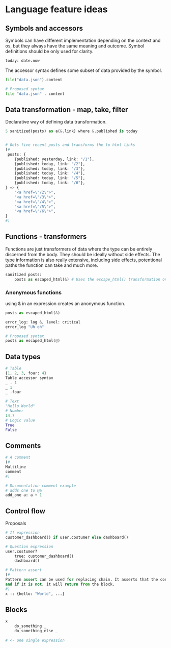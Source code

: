 # Language feature ideas
## Symbols and accessors
Symbols can have different implementation depending on the context and os, but they always have the same meaning and outcome.
Symbol definitions should be only used for clarity.
```python
today: date.now
```
The accessor syntax defines some subset of data provided by the symbol.
```python
file("data.json").content

# Proposed syntax
file "data.json" . content
```

## Data transformation - map, take, filter
Declarative way of defining data transformation.
```python
5 sanitized(posts) as a(&.link) where &.published is today


# Gets five recent posts and transforms the to html links
(#
 posts: {
    {published: yesterday, link: "/1"},
    {published: today, link: "/2"},
    {published: today, link: "/3"},
    {published: today, link: "/4"},
    {published: today, link: "/5"},
    {published: today, link: "/6"},
} => {
    "<a href=\"/2\">",
    "<a href=\"/3\">",
    "<a href=\"/4\">",
    "<a href=\"/5\">",
    "<a href=\"/6\">",
}
#)
```
## Functions - transformers
Functions are just transformers of data where the type can be entirely discerned from the body.
They should be ideally without side effects. The type information is also really extensive, including side effects, potentional paths the function can take and much more.
```python
sanitized posts:
    posts as escaped_html(&) # Uses the escape_html() transformation on every post
```
### Anonymous functions
using & in an expression creates an anonymous function.
```python
posts as escaped_html(&)

error_log: log &, level: critical
error_log "Uh oh" 

# Proposed syntax
posts as escaped_html(@)
```

## Data types
```python
# Table
{1, 2, 3, four: 4}
Table accessor syntax
_ . 1
_ 1
_ .four

# Text
"Hello World"
# Number
14.7
# Logic value
True
False
```

## Comments
```python
# A comment
(#
Multiline
comment
#)

# Documentation comment example
# adds one to @a
add_one a: a + 1

```
## Control flow
Proposals
```python
# If expression
customer_dashboard() if user.costumer else dashboard()

# Question expression
user.costumer?
    true: customer_dashboard()
    dashboard()

# Pattern assert
(#
Pattern assert can be used for replacing chain. It asserts that the constant is of some pattern,
and if it is not, it will return from the block.
#)
x :: {hello: "World", ...}
```

## Blocks
```python
x
    do_something _
    do_something_else _
    
# <- one single expression
```